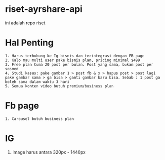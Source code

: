 # riset-ayrshare-api
ini adalah repo riset

# Hal Penting
	1. Harus terhubung ke Ig bisnis dan terintegrasi dengan FB page
	2. Kalo mau multi user pake bisnis plan, pricing minimal $499
	3. Free plan Cuma 20 post per bulan. Post yang sama, bukan post per sosmed
	4. Studi kasus: pake gambar 1 > post fb & x > hapus post > post lagi pake gambar sama > ga bisa > ganti gambar baru bisa. Sebab : 1 post ga boleh sama dalam waktu 3 hari
	5. Semua konten video butuh premium/business plan
# Fb page
	1. Carousel butuh business plan
# IG
  1. Image harus antara 320px - 1440px
